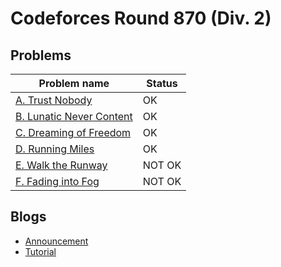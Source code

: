 # Codeforces Round 870 (Div. 2)

## Problems

|Problem name|Status|
|------------|---------|
| [A. Trust Nobody](problems/A._Trust_Nobody.md)|OK|
| [B. Lunatic Never Content](problems/B._Lunatic_Never_Content.md)|OK|
| [C. Dreaming of Freedom](problems/C._Dreaming_of_Freedom.md)|OK|
| [D. Running Miles](problems/D._Running_Miles.md)|OK|
| [E. Walk the Runway](problems/E._Walk_the_Runway.md)|NOT OK|
| [F. Fading into Fog](problems/F._Fading_into_Fog.md)|NOT OK|
## Blogs

- [Announcement](blogs/Announcement.md)
- [Tutorial](blogs/Tutorial.md)
